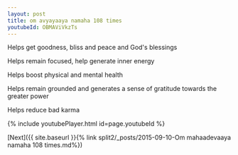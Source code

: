 ```yaml
---
layout: post
title: om avyayaaya namaha 108 times
youtubeId: OBMAViVkzTs
---
```

 
 
Helps get goodness, bliss and peace and God's blessings
 
Helps remain focused, help generate inner energy 
 
Helps boost physical and mental health 
 
Helps remain grounded and generates a sense of gratitude towards the greater power 
 
Helps reduce bad karma
 
 
 
 


{% include youtubePlayer.html id=page.youtubeId %}
 
[Next]({{ site.baseurl }}{% link  split2/_posts/2015-09-10-Om mahaadevaaya namaha 108 times.md%})
 
